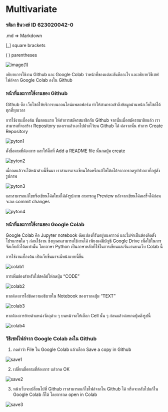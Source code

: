 # Multivariate

### รติมา ชินวงษ์ ID 623020042-0

.md => Markdown

[_] square brackets

( ) parentheses

![image(1)](image(1).png)

อธิบายการใช้งาน Github และ Google Colab ว่าหน้าที่ของแต่ละอันคืออะไร และอธิบายวิธีเซฟไฟล์จาก Google Colab ลงใน Github

### หน้าที่และการใช้งานของ Github
Github คือ เว็บไซต์ให้บริการบนออนไลน์แพลตฟอร์ม ทำให้สามารถเข้าถึงข้อมูลผ่านหน้าเว็บไซต์ได้ทุกที่ทุกเวลา

การใช้งานเบื้องต้น
ขั้นตอนแรก ให้ทำการสมัครสมาชิกกับ Github จากนั้นเมื่อสมัครสมาชิกแล้ว เราสามารถที่จะสร้าง Repository ของเราแล้วเอาไปฝากไว้บน Github ได้
ต่อจากนั้น ทำการ Create Repository

![pyton1](pyton1.png)

ตั้งชื่อตามที่ต้องการ และให้ติ๊กที่ Add a README file นั้นกดปุ่ม create

![pyton2](pyton2.png)

เมื่อกดแล้วจะได้หน้าต่างนี้ขึ้นมา เราสามารถจะเขียนโค้ดหรือแก้ไขโค้ดได้จากการกดรูปปากกาที่อยู่ดังรูปภาพ

![pyton3](pyton3.png)

และสามารถแก้ไขหรือเขียนโค้ดใหม่ได้ดังรูปภาพ สามารถดู Preview หลังจากเขียนโค้ดเสร็จได้ก่อนจะกด commit changes

![pyton4](pyton4.png)


### หน้าที่และการใช้งานของ Google Colab
Google Colab คือ Jupyter notebook ดัดแปลงที่รันอยู่บนคราวด์ และไม่จำเป็นต้องติดตั้งโปรแกรมใด ๆ ก่อนใช้งาน ซึ่งทุกคนสามารถใช้งานได้ เพียงแค่มีบัญชี Google Drive เพื่อใช้ในการจัดเก็บตัวโค้ดเท่านั้น โดยภาษา Python เป็นภาษาหลักที่ใช้ในการเขียนและรันงานบนเว็บ Colab นี้

การใช้งานเบื้องต้น
เปิดเว็บขึ้นมาจะมีหน้าแบบนี้ขึ้น

![colab1](colab1.png)

การเพิ่มช่องสำหรับใส่สคลิปให้กดปุ่ม “CODE”

![colab2](colab2.png)

หากต้องการใส่ข้อความอธิบายใน Notebook ของเรากดปุ่ม “TEXT”

![colab3](colab3.png)

หากต้องการย้ายตำแหน่งวัตถุต่าง ๆ บนหน้าจอให้เลือก Cell นั้น ๆ ก่อนแล้วค่อยกดปุ่มดังรูปนี้

![colab4](colab4.png)

### วิธีเซฟไฟล์จาก Google Colab ลงใน Github
1. กดคำว่า File ใน Google Colab แล้วเลือก Save a copy in Github

![save1](save1.png)

2. เปลี่ยนชื่อตามที่ต้องการ แล้วกด OK

![save2](save2.png)

3. หน้าเว็บจะเปลี่ยนไปที่ Github เราสามารถแก้ไขไฟล์จากใน Github ได้ หรือจะกลับไปแก้ใน Google Colab ก็ได้ โดยการกด open in Colab

![save3](save3.png)
